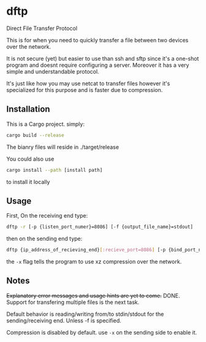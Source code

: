 # dftp
Direct File Transfer Protocol

This is for when you need to quickly transfer a file between two devices over the network.

It is not secure (yet) but easier to use than ssh and sftp since it's a one-shot program and doesnt require configuring a server.
Moreover it has a very simple and understandable protocol.

It's just like how you may use netcat to transfer files however it's specialized for this purpose and is faster due to compression.

## Installation
This is a Cargo project. simply:
``` bash
cargo build --release
```
The bianry files will reside in ./target/release

You could also use 
``` bash
cargo install --path [install path]
```
to install it locally

## Usage
First, On the receiving end type:
``` bash
dftp -r [-p {listen_port_numer}=8086] [-f {output_file_name}=stdout]
```

then on the sending end type:
``` bash 
dftp {ip_address_of_recieving_end}[:recieve_port=8086] [-p {bind_port_number}=any] [-f {input_file_name}=stdin] [-x]
```

the `-x` flag tells the program to use xz compression over the network.

## Notes
~~Explanatory error messages and usage hints are yet to come.~~ DONE.
Support for transfering multiple files is the next task.

Default behavior is reading/writing from/to stdin/stdout for the sending/receiving end. Unless -f is specified.

Compression is disabled by default. use `-x` on the sending side to enable it.

